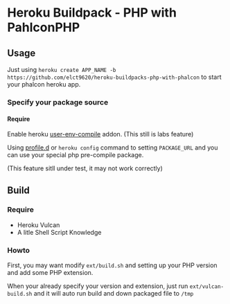 Heroku Buildpack - PHP with PahlconPHP
===

Usage
---

Just using `heroku create APP_NAME -b https://github.com/elct9620/heroku-buildpacks-php-with-phalcon` to start your phalcon heroku app.

### Specify your package source

#### Require

Enable heroku [user-env-compile](https://devcenter.heroku.com/articles/labs-user-env-compile) addon. (This still is labs feature)

Using [profile.d](https://devcenter.heroku.com/articles/profiled) or `heroku config` command to setting `PACKAGE_URL` and you can use your special php pre-compile package.

(This feature sitll under test, it may not work correctly)

Build
---

### Require

* Heroku Vulcan
* A litle Shell Script Knowledge

### Howto

First, you may want modify `ext/build.sh` and setting up your PHP version and add some PHP extension.

When your already specify your version and extension, just run `ext/vulcan-build.sh` and it will auto run build and down packaged file to `/tmp`


